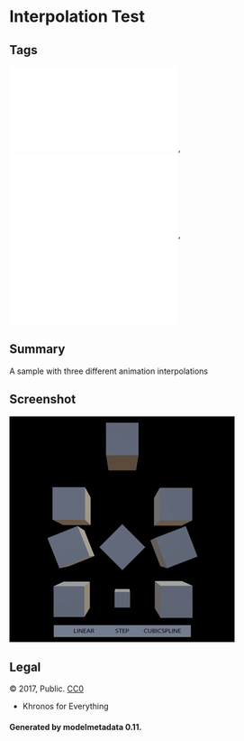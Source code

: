 # Interpolation Test

## Tags

![sharable](../../README-sharable.md), ![no-author](../../README-no-author.md), ![issues](../../README-issues.md)

## Summary

A sample with three different animation interpolations

## Screenshot

![screenshot](screenshot/screenshot.gif)

## Legal

&copy; 2017, Public. [CC0](https://creativecommons.org/publicdomain/zero/1.0/legalcode)

 - Khronos for Everything

#### Generated by modelmetadata 0.11.